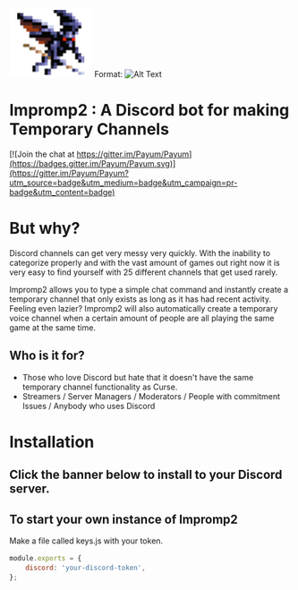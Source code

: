 ![Impromp2 Logo](/img/Imp.png)
Format: ![Alt Text](url)

# Impromp2 : A Discord bot for making Temporary Channels

[![Join the chat at https://gitter.im/Payum/Payum](https://badges.gitter.im/Payum/Payum.svg)](https://gitter.im/Payum/Payum?utm_source=badge&utm_medium=badge&utm_campaign=pr-badge&utm_content=badge)

# But why?

Discord channels can get very messy very quickly. With the inability to categorize properly and with the vast amount of games out right now it is very easy to find yourself with 25 different channels that get used rarely.

Impromp2 allows you to type a simple chat command and instantly create a temporary channel that only exists as long as it has had recent activity. Feeling even lazier? Impromp2 will also automatically create a temporary voice channel when a certain amount of people are all playing the same game at the same time.

## Who is it for?

* Those who love Discord but hate that it doesn't have the same temporary channel functionality as Curse.
* Streamers / Server Managers / Moderators / People with commitment Issues / Anybody who uses Discord
  
# Installation

## Click the banner below to install to your Discord server.

## To start your own instance of Impromp2

Make a file called keys.js with your token.

``` javascript
module.exports = {
    discord: 'your-discord-token',
};
```
